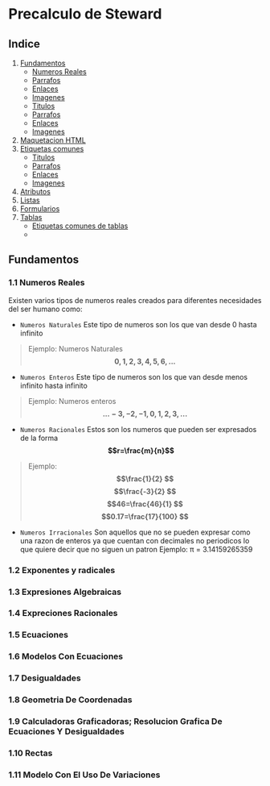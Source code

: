# Precalculo de Steward

## Indice

1. [Fundamentos](#fundamentos)
    - [Numeros Reales](#11-numeros-reales)
    - [Parrafos](#parrafos)
    - [Enlaces](#enlaces)
    - [Imagenes](#imagenes)
    - [Titulos](#titulos)
    - [Parrafos](#parrafos)
    - [Enlaces](#enlaces)
    - [Imagenes](#imagenes)
2. [Maquetacion HTML](#maquetacion-html)
3. [Etiquetas comunes](#etiquetas-comunes)
    - [Titulos](#titulos)
    - [Parrafos](#parrafos)
    - [Enlaces](#enlaces)
    - [Imagenes](#imagenes)
4. [Atributos](#atributos)
5. [Listas](#listas)
6. [Formularios](#formularios)
7. [Tablas](#tablas)
    - [Etiquetas comunes de tablas](#etiquetas-comunes-de-tablas)
    -

## Fundamentos 
 
### 1.1 Numeros Reales 
Existen varios tipos de numeros reales creados para diferentes necesidades del ser humano como:

- `Numeros Naturales` Este tipo de numeros son los que van desde 0 hasta infinito 
>Ejemplo: Numeros Naturales
>**$$0,1,2,3,4,5,6,...$$**

- `Numeros Enteros` Este tipo de numeros son los que van desde menos infinito hasta infinito
>Ejemplo: Numeros enteros
>**$$...-3,-2,-1,0,1,2,3,...$$**
- `Numeros Racionales` Estos son los numeros que pueden ser expresados de la forma 
**$$r=\frac{m}{n}$$** 
>Ejemplo: 
>**$$\frac{1}{2} $$**
>**$$\frac{-3}{2} $$**
>**$$46=\frac{46}{1} $$**
>**$$0.17=\frac{17}{100} $$**

- `Numeros Irracionales` Son aquellos que no se pueden expresar como una razon de enteros ya que cuentan con decimales no periodicos lo que quiere decir que no siguen un patron
Ejemplo:
π = 3.14159265359

### 1.2 Exponentes y radicales 
### 1.3 Expresiones Algebraicas 
### 1.4 Expreciones Racionales 
### 1.5 Ecuaciones 
### 1.6 Modelos Con Ecuaciones  
### 1.7 Desigualdades
### 1.8 Geometria De Coordenadas
### 1.9 Calculadoras Graficadoras; Resolucion Grafica De Ecuaciones Y Desigualdades
### 1.10 Rectas 
### 1.11 Modelo Con El Uso De Variaciones 
